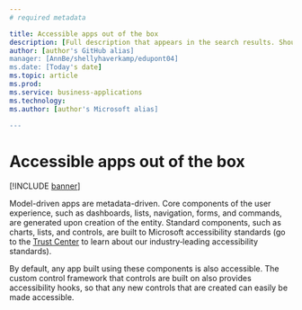 ```yaml
---
# required metadata

title: Accessible apps out of the box
description: [Full description that appears in the search results. Should not duplicate the first paragraph of your topic.]
author: [author's GitHub alias]
manager: [AnnBe/shellyhaverkamp/edupont04]
ms.date: [Today's date]
ms.topic: article
ms.prod: 
ms.service: business-applications
ms.technology: 
ms.author: [author's Microsoft alias]

---
```


# Accessible apps out of the box

[!INCLUDE [banner](../includes/banner.md)]


Model-driven apps are metadata-driven. Core components of the user
experience, such as dashboards, lists, navigation, forms, and commands,
are generated upon creation of the entity. Standard components, such as
charts, lists, and controls, are built to Microsoft accessibility
standards (go to the [Trust Center](https://www.microsoft.com/en-us/trustcenter/compliance/accessibility) to learn about our industry‑leading
accessibility
standards).

By default, any app built using these components is also accessible. The
custom control framework that controls are built on also provides
accessibility hooks, so that any new controls that are created can
easily be made accessible.